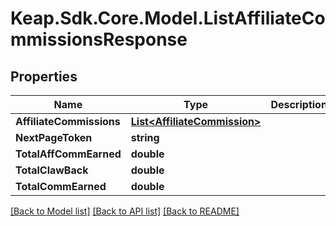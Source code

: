 # Keap.Sdk.Core.Model.ListAffiliateCommissionsResponse

## Properties

Name | Type | Description | Notes
------------ | ------------- | ------------- | -------------
**AffiliateCommissions** | [**List&lt;AffiliateCommission&gt;**](AffiliateCommission.md) |  | [optional] 
**NextPageToken** | **string** |  | [optional] 
**TotalAffCommEarned** | **double** |  | [optional] 
**TotalClawBack** | **double** |  | [optional] 
**TotalCommEarned** | **double** |  | [optional] 

[[Back to Model list]](../README.md#documentation-for-models) [[Back to API list]](../README.md#documentation-for-api-endpoints) [[Back to README]](../README.md)

